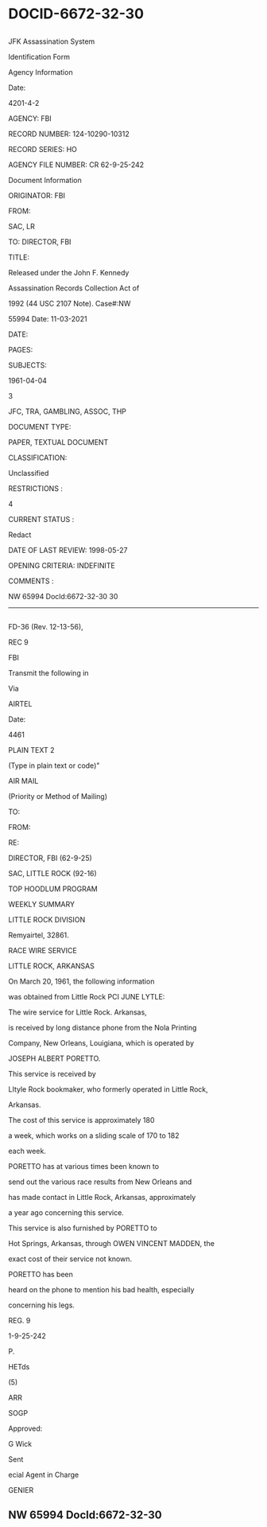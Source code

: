# DOCID-6672-32-30

##
JFK Assassination System

Identification Form

Agency Information

Date:

4201-4-2

AGENCY: FBI

RECORD NUMBER: 124-10290-10312

RECORD SERIES: HO

AGENCY FILE NUMBER: CR 62-9-25-242

Document Information

ORIGINATOR: FBI

FROM:

SAC, LR

TO: DIRECTOR, FBI

TITLE:

Released under the John F. Kennedy

Assassination Records Collection Act of

1992 (44 USC 2107 Note). Case#:NW

55994 Date: 11-03-2021

DATE:

PAGES:

SUBJECTS:

1961-04-04

3

JFC, TRA, GAMBLING, ASSOC, THP

DOCUMENT TYPE:

PAPER, TEXTUAL DOCUMENT

CLASSIFICATION:

Unclassified

RESTRICTIONS :

4

CURRENT STATUS :

Redact

DATE OF LAST REVIEW: 1998-05-27

OPENING CRITERIA: INDEFINITE

COMMENTS :

NW 65994 Docld:6672-32-30
30

---

##
FD-36 (Rev. 12-13-56),

REC 9

FBI

Transmit the following in

Via

AIRTEL

Date:

4461

PLAIN TEXT 2

(Type in plain text or code)"

AIR MAIL

(Priority or Method of Mailing)

TO:

FROM:

RE:

DIRECTOR, FBI (62-9-25)

SAC, LITTLE ROCK (92-16)

TOP HOODLUM PROGRAM

WEEKLY SUMMARY

LITTLE ROCK DIVISION

Remyairtel, 32861.

RACE WIRE SERVICE

LITTLE ROCK, ARKANSAS

On March 20, 1961, the following information

was obtained from Little Rock PCI JUNE LYTLE:

The wire service for Little Rock. Arkansas,

is received by long distance phone from the Nola Printing

Company, New Orleans, Louigiana, which is operated by

JOSEPH ALBERT PORETTO.

This service is received by

LItyle Rock bookmaker, who formerly operated in Little Rock,

Arkansas.

The cost of this service is approximately 180

a week, which works on a sliding scale of 170 to 182

each week.

PORETTO has at various times been known to

send out the various race results from New Orleans and

has made contact in Little Rock, Arkansas, approximately

a year ago concerning this service.

This service is also furnished by PORETTO to

Hot Springs, Arkansas, through OWEN VINCENT MADDEN, the

exact cost of their service not known.

PORETTO has been

heard on the phone to mention his bad health, especially

concerning his legs.

REG. 9

1-9-25-242

P.

HETds

(5)

ARR

SOGP

Approved:

G Wick

Sent

ecial Agent in Charge

GENIER

NW 65994 Docld:6672-32-30
---

